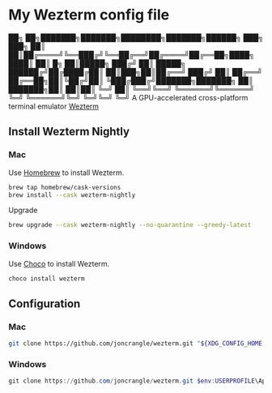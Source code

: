 # My Wezterm config file

 ██╗    ██╗███████╗███████╗████████╗███████╗██████╗ ███╗   ███╗
 ██║    ██║██╔════╝╚══███╔╝╚══██╔══╝██╔════╝██╔══██╗████╗ ████║
 ██║ █╗ ██║█████╗    ███╔╝    ██║   █████╗  ██████╔╝██╔████╔██║
 ██║███╗██║██╔══╝   ███╔╝     ██║   ██╔══╝  ██╔══██╗██║╚██╔╝██║
 ╚███╔███╔╝███████╗███████╗   ██║   ███████╗██║  ██║██║ ╚═╝ ██║
  ╚══╝╚══╝ ╚══════╝╚══════╝   ╚═╝   ╚══════╝╚═╝  ╚═╝╚═╝     ╚═╝
 A GPU-accelerated cross-platform terminal emulator
 [Wezterm](https://wezfurlong.org/wezterm/)

## Install Wezterm Nightly

### Mac

Use [Homebrew](https://brew.sh/) to install Wezterm.

```bash
brew tap homebrew/cask-versions
brew install --cask wezterm-nightly
```

Upgrade

```bash
brew upgrade --cask wezterm-nightly --no-quarantine --greedy-latest
```

### Windows

Use [Choco](https://chocolatey.org/) to install Wezterm.

```powershell
choco install wezterm
```

## Configuration

### Mac

```bash
git clone https://github.com/joncrangle/wezterm.git "${XDG_CONFIG_HOME:-$HOME/.config}"/wezterm
```

### Windows

```powershell
git clone https://github.com/joncrangle/wezterm.git $env:USERPROFILE\AppData\Local\wezterm\
```
